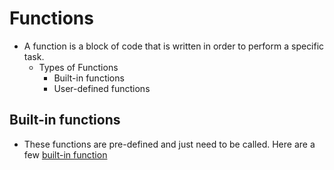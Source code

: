 # Functions
- A function is a block of code that is written in order to perform a specific task.
    - Types of Functions
        - Built-in functions
        - User-defined functions

## Built-in functions
- These functions are pre-defined and just need to be called. Here are a few [built-in function](https://www.php.net/manual/en/indexes.functions.php)